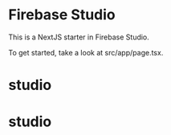 # Firebase Studio

This is a NextJS starter in Firebase Studio.

To get started, take a look at src/app/page.tsx.
# studio
# studio

